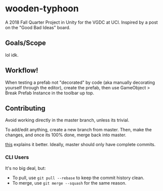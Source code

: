 # wooden-typhoon
A 2018 Fall Quarter Project in Unity for the VGDC at UCI.
Inspired by a post on the "Good Bad Ideas" board.

## Goals/Scope
lol idk.

## Workflow!
When testing a prefab not "decorated" by code (aka manually decorating yourself through the editor),
create the prefab, then use GameObject > Break Prefab Instance in the toolbar up top.

## Contributing
Avoid working directly in the master branch, unless its trivial.

To add/edit anything, create a new branch from master.
Then, make the changes, and once its 100% done, merge back into master.

[this](https://www.atlassian.com/git/tutorials/comparing-workflows/feature-branch-workflow) explains it better.
Ideally, master should only have complete commits.

### CLI Users

It's no big deal, but:
* To pull, use `git pull --rebase` to keep the commit history clean.
* To merge, use `git merge --squash` for the same reason.